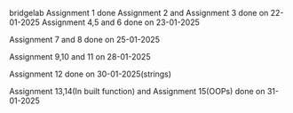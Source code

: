 bridgelab
Assignment 1 done
Assignment 2 and Assignment 3 done on 22-01-2025
Assignment 4,5 and 6 done on 23-01-2025 

Assignment 7 and 8 done on 25-01-2025

Assignment 9,10 and 11 on 28-01-2025

Assignment 12 done on 30-01-2025(strings)

Assignment 13,14(In built function) and Assignment 15(OOPs) done on 31-01-2025
